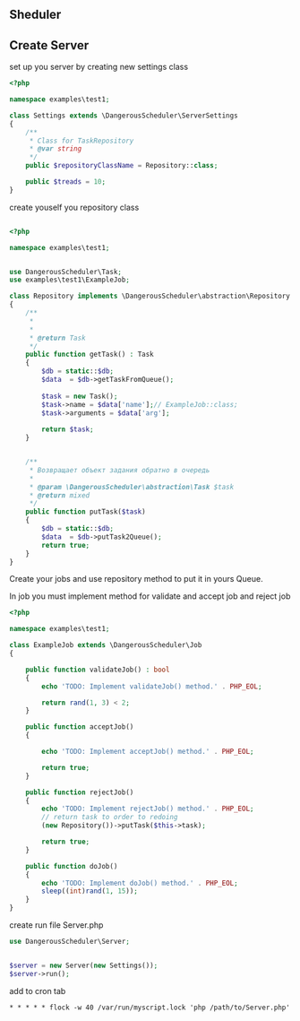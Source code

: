 ## Sheduler 

## Create Server 

set up you server by creating new settings class
```php
<?php

namespace examples\test1;

class Settings extends \DangerousScheduler\ServerSettings
{
    /**
     * Class for TaskRepository
     * @var string
     */
    public $repositoryClassName = Repository::class;

    public $treads = 10;
}
```

create youself you repository class

```php

<?php

namespace examples\test1;


use DangerousScheduler\Task;
use examples\test1\ExampleJob;

class Repository implements \DangerousScheduler\abstraction\Repository
{
    /**
     *
     *
     * @return Task
     */
    public function getTask() : Task
    {
        $db = static::$db;
        $data  = $db->getTaskFromQueue();
        
        $task = new Task();
        $task->name = $data['name'];// ExampleJob::class;
        $task->arguments = $data['arg'];
        
        return $task;
    }


    /**
     * Возвращает объект задания обратно в очередь
     *
     * @param \DangerousScheduler\abstraction\Task $task
     * @return mixed
     */
    public function putTask($task)
    {
        $db = static::$db;
        $data  = $db->putTask2Queue();
        return true;
    }
}
```

Create your jobs and use repository method to put it in yours Queue.

In job you must implement method for validate and accept job and reject job 

```php
<?php

namespace examples\test1;

class ExampleJob extends \DangerousScheduler\Job
{

    public function validateJob() : bool
    {
        echo 'TODO: Implement validateJob() method.' . PHP_EOL;

        return rand(1, 3) < 2;
    }

    public function acceptJob()
    {

        echo 'TODO: Implement acceptJob() method.' . PHP_EOL;

        return true;
    }

    public function rejectJob()
    {
        echo 'TODO: Implement rejectJob() method.' . PHP_EOL;
        // return task to order to redoing
        (new Repository())->putTask($this->task);

        return true;
    }

    public function doJob()
    {
        echo 'TODO: Implement doJob() method.' . PHP_EOL;
        sleep((int)rand(1, 15));
    }
}

```

create run file Server.php
```php
use DangerousScheduler\Server;


$server = new Server(new Settings());
$server->run();


```

add to cron tab 
```
* * * * * flock -w 40 /var/run/myscript.lock 'php /path/to/Server.php'

```